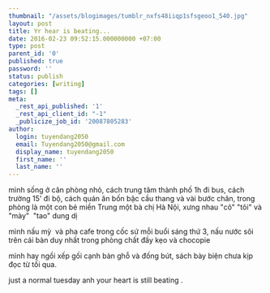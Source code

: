 ```yaml
---
thumbnail: "/assets/blogimages/tumblr_nxfs48iiqp1sfsgeoo1_540.jpg"
layout: post
title: Yr hear is beating...
date: 2016-02-23 09:52:15.000000000 +07:00
type: post
parent_id: '0'
published: true
password: ''
status: publish
categories: [writing]
tags: []
meta:
  _rest_api_published: '1'
  _rest_api_client_id: "-1"
  _publicize_job_id: '20087805283'
author:
  login: tuyendang2050
  email: Tuyendang2050@gmail.com
  display_name: tuyendang2050
  first_name: ''
  last_name: ''
---
```




mình sống ở căn phòng nhỏ, cách trung tâm thành phố 1h đi bus, cách trường 15' đi bộ, cách quán ăn bốn bậc cầu thang và vài bước chân, trong phòng là một con bé miền Trung một bà chị Hà Nội, xưng nhau "cô" "tôi" và "mày"  "tao" dung dị


mình nấu mỳ  và pha cafe trong cốc sứ mỗi buổi sáng thứ 3, nấu nước sôi trên cái bàn duy nhất trong phòng chất đầy kẹo và chocopie


mình hay ngồi xếp gối cạnh bàn ghỗ và đống bút, sách bày biện chưa kịp đọc từ tối qua.


just a normal tuesday anh your heart is still beating .
